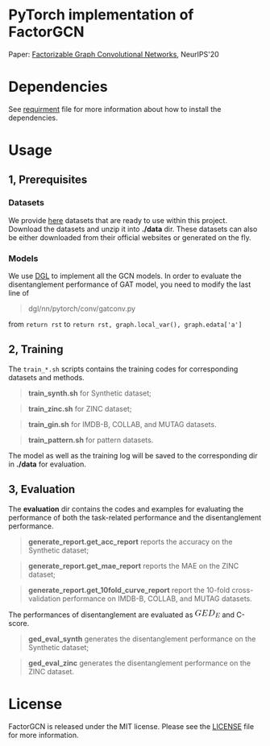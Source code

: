 # PyTorch implementation of FactorGCN

Paper: [Factorizable Graph Convolutional Networks](), NeurIPS'20

# Dependencies

See [requirment](requirment.txt) file for more information
about how to install the dependencies.

# Usage

## 1, Prerequisites

### Datasets

We provide [here](https://drive.google.com/drive/folders/1a5i3_S-22wFjp5NIL9WxoMvaUwUE0NLQ?usp=sharing) 
datasets that are ready to use
within this project.
Download the datasets and unzip it into
**./data** dir.
These datasets can also be either 
downloaded from their official websites 
or generated on the fly.

### Models

We use [DGL](https://www.dgl.ai/) to 
implement all the GCN models. 
In order to evaluate the disentanglement performance of GAT model, 
you need to modify the last line of 

> dgl/nn/pytorch/conv/gatconv.py

from
`return rst`
to
`return rst, graph.local_var(), graph.edata['a']`

## 2, Training

The `train_*.sh` scripts contains the training codes for corresponding datasets and methods. 

> **train_synth.sh** for Synthetic dataset;

> **train_zinc.sh** for ZINC dataset;

> **train_gin.sh** for IMDB-B, COLLAB, and MUTAG datasets.

> **train_pattern.sh** for pattern datasets.

The model as well as the training log
will be saved to the corresponding dir in **./data** for evaluation.

## 3, Evaluation

The **evaluation** dir contains the codes and examples for evaluating the performance of
both the task-related performance and the disentanglement performance.

> **generate_report.get_acc_report** reports the accuracy on the 
Synthetic dataset;

> **generate_report.get_mae_report** reports the MAE on the ZINC dataset;

> **generate_report.get_10fold_curve_report** report the 10-fold cross-validation performance on IMDB-B, COLLAB, and MUTAG datasets.

The performances of disentanglement are evaluated
as ![](./asserts/ged_e.gif) and C-score.

> **ged_eval_synth** generates the disentanglement performance
on the Synthetic dataset;

> **ged_eval_zinc** generates the disentanglement performance
on the ZINC dataset.

# License

FactorGCN is released under the MIT license. Please see the [LICENSE](LICENSE) file for more information.
